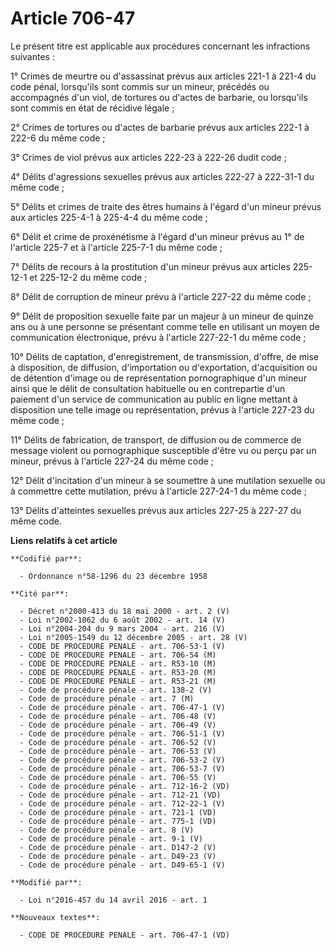 # Article 706-47

Le présent titre est applicable aux procédures concernant les infractions suivantes : 

1° Crimes de meurtre ou d'assassinat prévus aux articles 221-1 à 221-4 du code pénal, lorsqu'ils sont commis sur un mineur,
précédés ou accompagnés d'un viol, de tortures ou d'actes de barbarie, ou lorsqu'ils sont commis en état de récidive
légale ; 

2° Crimes de tortures ou d'actes de barbarie prévus aux articles 222-1 à 222-6 du même code ; 

3° Crimes de viol prévus aux articles 222-23 à 222-26 dudit code ; 

4° Délits d'agressions sexuelles prévus aux articles 222-27 à 222-31-1 du même code ; 

5° Délits et crimes de traite des êtres humains à l'égard d'un mineur prévus aux articles 225-4-1 à 225-4-4 du même code ; 

6° Délit et crime de proxénétisme à l'égard d'un mineur prévus au 1° de l'article 225-7 et à l'article 225-7-1 du même
code ; 

7° Délits de recours à la prostitution d'un mineur prévus aux articles 225-12-1 et 225-12-2 du même code ; 

8° Délit de corruption de mineur prévu à l'article 227-22 du même code ; 

9° Délit de proposition sexuelle faite par un majeur à un mineur de quinze ans ou à une personne se présentant comme telle en
utilisant un moyen de communication électronique, prévu à l'article 227-22-1 du même code ; 

10° Délits de captation, d'enregistrement, de transmission, d'offre, de mise à disposition, de diffusion, d'importation ou
d'exportation, d'acquisition ou de détention d'image ou de représentation pornographique d'un mineur ainsi que le délit de
consultation habituelle ou en contrepartie d'un paiement d'un service de communication au public en ligne mettant à
disposition une telle image ou représentation, prévus à l'article 227-23 du même code ; 

11° Délits de fabrication, de transport, de diffusion ou de commerce de message violent ou pornographique susceptible d'être
vu ou perçu par un mineur, prévus à l'article 227-24 du même code ; 

12° Délit d'incitation d'un mineur à se soumettre à une mutilation sexuelle ou à commettre cette mutilation, prévu à
l'article 227-24-1 du même code ; 

13° Délits d'atteintes sexuelles prévus aux articles 227-25 à 227-27 du même code.

**Liens relatifs à cet article**

	**Codifié par**:

	  - Ordonnance n°58-1296 du 23 décembre 1958

	**Cité par**:

	  - Décret n°2000-413 du 18 mai 2000 - art. 2 (V)
	  - Loi n°2002-1062 du 6 août 2002 - art. 14 (V)
	  - Loi n°2004-204 du 9 mars 2004 - art. 216 (V)
	  - Loi n°2005-1549 du 12 décembre 2005 - art. 28 (V)
	  - CODE DE PROCEDURE PENALE - art. 706-53-1 (V)
	  - CODE DE PROCEDURE PENALE - art. 706-54 (M)
	  - CODE DE PROCEDURE PENALE - art. R53-10 (M)
	  - CODE DE PROCEDURE PENALE - art. R53-20 (M)
	  - CODE DE PROCEDURE PENALE - art. R53-21 (M)
	  - Code de procédure pénale - art. 138-2 (V)
	  - Code de procédure pénale - art. 7 (M)
	  - Code de procédure pénale - art. 706-47-1 (V)
	  - Code de procédure pénale - art. 706-48 (V)
	  - Code de procédure pénale - art. 706-49 (V)
	  - Code de procédure pénale - art. 706-51-1 (V)
	  - Code de procédure pénale - art. 706-52 (V)
	  - Code de procédure pénale - art. 706-53 (V)
	  - Code de procédure pénale - art. 706-53-2 (V)
	  - Code de procédure pénale - art. 706-53-7 (V)
	  - Code de procédure pénale - art. 706-55 (V)
	  - Code de procédure pénale - art. 712-16-2 (VD)
	  - Code de procédure pénale - art. 712-21 (VD)
	  - Code de procédure pénale - art. 712-22-1 (V)
	  - Code de procédure pénale - art. 721-1 (VD)
	  - Code de procédure pénale - art. 775-1 (VD)
	  - Code de procédure pénale - art. 8 (V)
	  - Code de procédure pénale - art. 9-1 (V)
	  - Code de procédure pénale - art. D147-2 (V)
	  - Code de procédure pénale - art. D49-23 (V)
	  - Code de procédure pénale - art. D49-65-1 (V)

	**Modifié par**:

	  - Loi n°2016-457 du 14 avril 2016 - art. 1

	**Nouveaux textes**:

	  - CODE DE PROCEDURE PENALE - art. 706-47-1 (VD)
